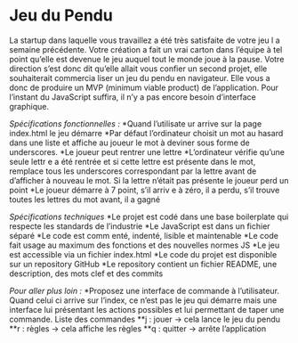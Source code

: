 # Jeu du Pendu
La startup dans laquelle vous travaillez a été très satisfaite de votre jeu l a semaine précédente.
Votre création a fait un vrai carton dans l’équipe à tel point qu’elle est devenue le jeu auquel tout le
monde joue à la pause.
Votre direction s’est donc dit qu’elle allait vous confier un second projet, elle souhaiterait
commercia liser un jeu du pendu en navigateur. Elle vous a donc de produire un MVP (minimum
viable product) de l’application. Pour l’instant du JavaScript suffira, il n’y a pas encore besoin
d’interface graphique.

*Spécifications fonctionnelles :*
*Quand l’utilisate ur arrive sur la page index.html le jeu démarre
*Par défaut l’ordinateur choisit un mot au hasard dans une liste et affiche au joueur le mot à deviner
sous forme de underscores.
*Le joueur peut rentrer une lettre
*L’ordinateur vérifie qu’une seule lettr e a été rentrée et si cette lettre est présente dans le mot,
remplace tous les underscores correspondant par la lettre avant de d’afficher à nouveau le mot. Si la
lettre n’était pas présente le joueur perd un point
*Le joueur démarre à 7 point, s’il arriv e à zéro, il a perdu, s’il trouve toutes les lettres du mot avant,
il a gagné

*Spécifications techniques*
*Le projet est codé dans une base boilerplate qui respecte les standards de l’industrie
*Le JavaScript est dans un fichier séparé
*Le code est comm enté, indenté, lisible et maintenable
*Le code fait usage au maximum des fonctions et des nouvelles normes JS
*Le jeu est accessible via un fichier index.html
*Le code du projet est disponible sur un repository GitHub
*Le repository contient un fichier README, une description, des mots clef et des commits

*Pour aller plus loin :*
*Proposez une interface de commande à l’utilisateur. Quand celui ci arrive sur l’index, ce n’est pas
le jeu qui démarre mais une interface lui présentant les actions possibles et lui permettant de taper
une commande. Liste des commandes
**j : jouer → cela lance le jeu du pendu
**r : règles → cela affiche les règles
**q : quitter → arrête l’application